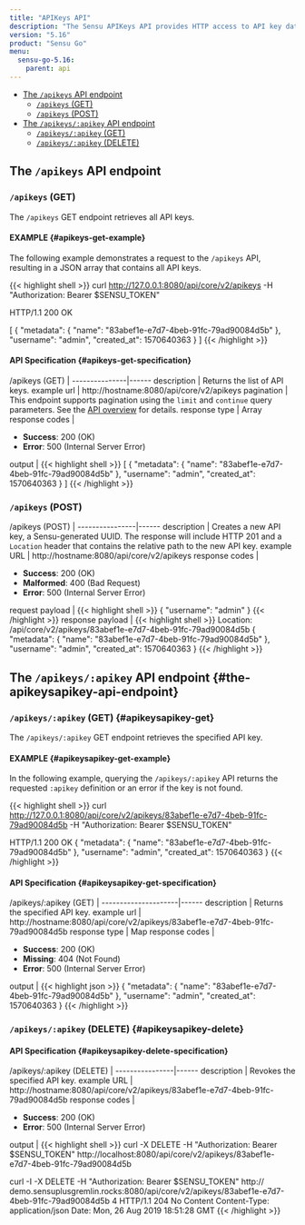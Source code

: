 ```yaml
---
title: "APIKeys API"
description: "The Sensu APIKeys API provides HTTP access to API key data. This reference includes examples for returning lists of API keys, creating API keys, and more."
version: "5.16"
product: "Sensu Go"
menu:
  sensu-go-5.16:
    parent: api
---
```


- [The `/apikeys` API endpoint](#the-apikeys-api-endpoint)
	- [`/apikeys` (GET)](#apikeys-get)
	- [`/apikeys` (POST)](#apikeys-post)
- [The `/apikeys/:apikey` API endpoint](#the-apikeysapikey-api-endpoint)
	- [`/apikeys/:apikey` (GET)](#apikeysapikey-get)
	- [`/apikeys/:apikey` (DELETE)](#apikeysapikey-delete)


## The `/apikeys` API endpoint

### `/apikeys` (GET)

The `/apikeys` GET endpoint retrieves all API keys.

#### EXAMPLE {#apikeys-get-example}

The following example demonstrates a request to the `/apikeys` API, resulting in a JSON array that contains all API keys.

{{< highlight shell >}}
curl http://127.0.0.1:8080/api/core/v2/apikeys -H "Authorization: Bearer $SENSU_TOKEN"

HTTP/1.1 200 OK

[
  {
    "metadata": {
      "name": "83abef1e-e7d7-4beb-91fc-79ad90084d5b"
    },
    "username": "admin",
    "created_at": 1570640363
  }
]
{{< /highlight >}}

#### API Specification {#apikeys-get-specification}

/apikeys (GET)  | 
---------------|------
description    | Returns the list of API keys.
example url    | http://hostname:8080/api/core/v2/apikeys
pagination     | This endpoint supports pagination using the `limit` and `continue` query parameters. See the [API overview][1] for details.
response type  | Array
response codes | <ul><li>**Success**: 200 (OK)</li><li>**Error**: 500 (Internal Server Error)</li></ul>
output         | {{< highlight shell >}}
[
  {
    "metadata": {
      "name": "83abef1e-e7d7-4beb-91fc-79ad90084d5b"
    },
    "username": "admin",
    "created_at": 1570640363
  }
]
{{< /highlight >}}

### `/apikeys` (POST)

/apikeys (POST) | 
----------------|------
description     | Creates a new API key, a Sensu-generated UUID. The response will include HTTP 201 and a `Location` header that contains the relative path to the new API key.
example URL     | http://hostname:8080/api/core/v2/apikeys
response codes  | <ul><li>**Success**: 200 (OK)</li><li>**Malformed**: 400 (Bad Request)</li><li>**Error**: 500 (Internal Server Error)</li></ul>
request payload  | {{< highlight shell >}}
{
  "username": "admin"
}
{{< /highlight >}}
response payload | {{< highlight shell >}}
Location: /api/core/v2/apikeys/83abef1e-e7d7-4beb-91fc-79ad90084d5b
{
  "metadata": {
    "name": "83abef1e-e7d7-4beb-91fc-79ad90084d5b"
  },
  "username": "admin",
  "created_at": 1570640363
}
{{< /highlight >}}

## The `/apikeys/:apikey` API endpoint {#the-apikeysapikey-api-endpoint}

### `/apikeys/:apikey` (GET) {#apikeysapikey-get}

The `/apikeys/:apikey` GET endpoint retrieves the specified API key.

#### EXAMPLE {#apikeysapikey-get-example}

In the following example, querying the `/apikeys/:apikey` API returns the requested `:apikey` definition or an error if the key is not found.

{{< highlight shell >}}
curl http://127.0.0.1:8080/api/core/v2/apikeys/83abef1e-e7d7-4beb-91fc-79ad90084d5b -H "Authorization: Bearer $SENSU_TOKEN"

HTTP/1.1 200 OK
{
  "metadata": {
    "name": "83abef1e-e7d7-4beb-91fc-79ad90084d5b"
  },
  "username": "admin",
  "created_at": 1570640363
}
{{< /highlight >}}

#### API Specification {#apikeysapikey-get-specification}

/apikeys/:apikey (GET) | 
---------------------|------
description          | Returns the specified API key.
example url          | http://hostname:8080/api/core/v2/apikeys/83abef1e-e7d7-4beb-91fc-79ad90084d5b
response type        | Map
response codes       | <ul><li>**Success**: 200 (OK)</li><li>**Missing**: 404 (Not Found)</li><li>**Error**: 500 (Internal Server Error)</li></ul>
output               | {{< highlight json >}}
{
  "metadata": {
    "name": "83abef1e-e7d7-4beb-91fc-79ad90084d5b"
  },
  "username": "admin",
  "created_at": 1570640363
}
{{< /highlight >}}

### `/apikeys/:apikey` (DELETE) {#apikeysapikey-delete}

#### API Specification {#apikeysapikey-delete-specification}

/apikeys/:apikey (DELETE) | 
----------------|------
description     | Revokes the specified API key.
example URL     | http://hostname:8080/api/core/v2/apikeys/83abef1e-e7d7-4beb-91fc-79ad90084d5b
response codes  | <ul><li>**Success**: 200 (OK)</li><li>**Error**: 500 (Internal Server Error)</li></ul>
output          | {{< highlight shell >}}
curl -X DELETE -H "Authorization: Bearer $SENSU_TOKEN"  http://localhost:8080/api/core/v2/apikeys/83abef1e-e7d7-4beb-91fc-79ad90084d5b

curl -I -X DELETE -H "Authorization: Bearer $SENSU_TOKEN"  http://
demo.sensuplusgremlin.rocks:8080/api/core/v2/apikeys/83abef1e-e7d7-4beb-91fc-79ad90084d5b
4
HTTP/1.1 204 No Content
Content-Type: application/json
Date: Mon, 26 Aug 2019 18:51:28 GMT
{{< /highlight >}}


[1]: ../overview#pagination
